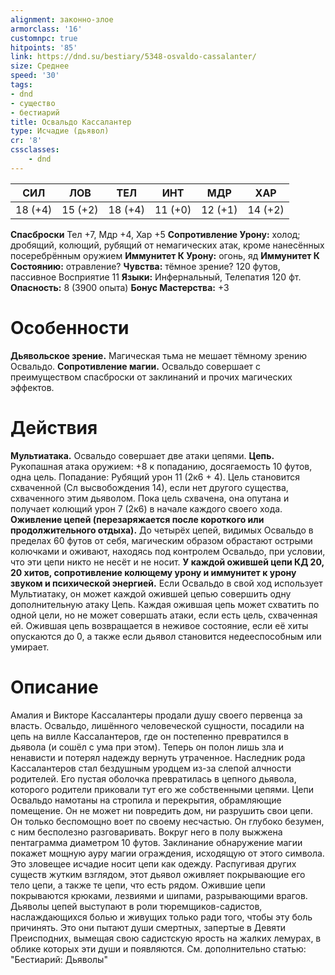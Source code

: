 ```yaml
---
alignment: законно-злое
armorclass: '16'
customnpc: true
hitpoints: '85'
link: https://dnd.su/bestiary/5348-osvaldo-cassalanter/
size: Среднее
speed: '30'
tags:
- dnd
- существо
- бестиарий
title: Освальдо Кассалантер
type: Исчадие (дьявол)
cr: '8'
cssclasses:
    - dnd
---
```



| СИЛ | ЛОВ | ТЕЛ | ИНТ | МДР | ХАР |
|---|---|---|---|---|---|
| 18 (+4) | 15 (+2) | 18 (+4) | 11 (+0) | 12 (+1) | 14 (+2) |
**Спасброски** Тел +7, Мдр +4, Хар +5
**Сопротивление Урону:** холод; дробящий, колющий, рубящий от немагических атак, кроме нанесённых посеребрённым оружием
**Иммунитет К Урону:** огонь, яд
**Иммунитет К Состоянию:** отравление?
**Чувства:** тёмное зрение? 120 футов, пассивное Восприятие 11
**Языки:** Инфернальный, Телепатия 120 фт.
**Опасность:** 8 (3900 опыта)
**Бонус Мастерства:** +3


# Особенности
**Дьявольское зрение.** Магическая тьма не мешает тёмному зрению Освальдо.
**Сопротивление магии.** Освальдо совершает с преимуществом спасброски от заклинаний и прочих магических эффектов.


# Действия
**Мультиатака.** Освальдо совершает две атаки цепями.
**Цепь.** Рукопашная атака оружием: +8 к попаданию, досягаемость 10 футов, одна цель. Попадание: Рубящий урон 11 (2к6 + 4). Цель становится схваченной (Сл высвобождения 14), если нет другого существа, схваченного этим дьяволом. Пока цель схвачена, она опутана и получает колющий урон 7 (2к6) в начале каждого своего хода.
**Оживление цепей (перезаряжается после короткого или продолжительного отдыха).** До четырёх цепей, видимых Освальдо в пределах 60 футов от себя, магическим образом обрастают острыми колючками и оживают, находясь под контролем Освальдо, при условии, что эти цепи никто не несёт и не носит.
**У каждой ожившей цепи КД 20, 20 хитов, сопротивление колющему урону и иммунитет к урону звуком и психической энергией.** Если Освальдо в свой ход использует Мультиатаку, он может каждой ожившей цепью совершить одну дополнительную атаку Цепь. Каждая ожившая цепь может схватить по одной цели, но не может совершать атаки, если есть цель, схваченная ей. Ожившая цепь возвращается в неживое состояние, если её хиты опускаются до 0, а также если дьявол становится недееспособным или умирает.


# Описание
Амалия и Викторе Кассалантеры продали душу своего первенца за власть. Освальдо, лишённого человеческой сущности, посадили на цепь на вилле Кассалантеров, где он постепенно превратился в дьявола (и сошёл с ума при этом). Теперь он полон лишь зла и ненависти и потерял надежду вернуть утраченное. Наследник рода Кассалантеров стал бездушным уродцем из-за слепой алчности родителей. Его пустая оболочка превратилась в цепного дьявола, которого родители приковали тут его же собственными цепями. Цепи Освальдо намотаны на стропила и перекрытия, обрамляющие помещение. Он не может ни повредить дом, ни разрушить свои цепи. Он только беспомощно воет по своему несчастью. Он глубоко безумен, с ним бесполезно разговаривать. Вокруг него в полу выжжена пентаграмма диаметром 10 футов. Заклинание обнаружение магии покажет мощную ауру магии ограждения, исходящую от этого символа. Это зловещее исчадие носит цепи как одежду. Распугивая других существ жутким взглядом, этот дьявол оживляет покрывающие его тело цепи, а также те цепи, что есть рядом. Ожившие цепи покрываются крюками, лезвиями и шипами, разрывающими врагов. Дьяволы цепей выступают в роли тюремщиков-садистов, наслаждающихся болью и живущих только ради того, чтобы эту боль причинять. Это они пытают души смертных, запертые в Девяти Преисподних, вымещая свою садистскую ярость на жалких лемурах, в облике которых эти души и появляются. См. дополнительно статью: "Бестиарий: Дьяволы"